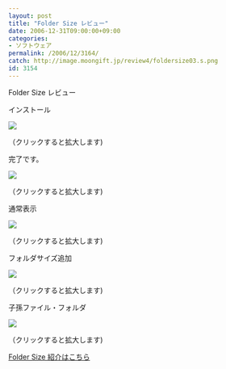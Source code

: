 ```yaml
---
layout: post
title: "Folder Size レビュー"
date: 2006-12-31T09:00:00+09:00
categories:
- ソフトウェア
permalink: /2006/12/3164/
catch: http://image.moongift.jp/review4/foldersize03.s.png
id: 3154
---
```

Folder Size レビュー  
<!--more-->

インストール

  

[![](http://image.moongift.jp/review4/foldersize01.s.png)](http://image.moongift.jp/review4/foldersize01.png)  
  
（クリックすると拡大します)

  

完了です。

  

[![](http://image.moongift.jp/review4/foldersize02.s.png)](http://image.moongift.jp/review4/foldersize02.png)  
  
（クリックすると拡大します)

  

通常表示

  

[![](http://image.moongift.jp/review4/foldersize03.s.png)](http://image.moongift.jp/review4/foldersize03.png)  
  
（クリックすると拡大します)

  

フォルダサイズ追加

  

[![](http://image.moongift.jp/review4/foldersize04.s.png)](http://image.moongift.jp/review4/foldersize04.png)  
  
（クリックすると拡大します)

  

子孫ファイル・フォルダ

  

[![](http://image.moongift.jp/review4/foldersize05.s.png)](http://image.moongift.jp/review4/foldersize05.png)  
  
（クリックすると拡大します)

  

[Folder Size 紹介はこちら](http://oss.moongift.jp/intro/i-3160.html)

